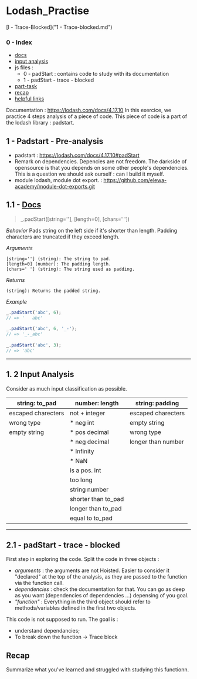 # Lodash_Practise

[l - Trace-Blocked]("1 - Trace-blocked.md")

### 0 - Index
* [docs](#docs)
* [input analysis](#input-analysis)
* js files : 
  * 0 - padStart : contains code to study with its documentation
  * 1 - padStart - trace - blocked 
* [part-task](#part-task)
* [recap](#recap)
* [helpful links](#helpful-links)

Documentation : https://lodash.com/docs/4.17.10
In this exercice, we practice 4 steps analysis of a piece of code. This piece of code is a part of the lodash library : padstart.

## 1 - Padstart - Pre-analysis
  * padstart : https://lodash.com/docs/4.17.10#padStart 
  * Remark on dependencies. Depencies are not freedom. The darkside of opensource is that you depends on some other people's dependencies. This is a question we should ask ourself : can I build it myself.
  * module lodash, module dot export. : https://github.com/elewa-academy/module-dot-exports.git
  
## 1.1 - [Docs](https://lodash.com/docs/4.17.10#padStart)

> _.padStart([string=''], [length=0], [chars=' '])

_Behavior_
Pads string on the left side if it's shorter than length. Padding characters are truncated if they exceed length.

_Arguments_
```
[string=''] (string): The string to pad.
[length=0] (number): The padding length.
[chars=' '] (string): The string used as padding.
```

_Returns_
```
(string): Returns the padded string.
```

_Example_
```js
_.padStart('abc', 6);
// => '   abc'
 
_.padStart('abc', 6, '_-');
// => '_-_abc'
 
_.padStart('abc', 3);
// => 'abc'
```


___

## 1. 2 Input Analysis

Consider as much input classification as possible.

| string: to_pad | number: length | string: padding
|---|---|---|
| escaped charecters | not + integer | escaped charecters |
| wrong type | * neg int | empty string |
| empty string | * pos decimal | wrong type |
| | * neg decimal | longer than number |
| | * Infinity | |
| | * NaN | |
| | is a pos. int | |
| | too long | |
| | string number | |
| | shorter than to_pad | |
| | longer than to_pad | |
| | equal to to_pad | |

___

## 2.1 - padStart - trace - blocked 

First step in exploring the code. Split the code in three objects : 

  * _arguments_ : the arguments are not Hoisted. Easier to consider it "declared" at the top of the analysis, as they are passed to the function via the function call.
  * _dependencies_ : check the documentation for that. You can go as deep as you want (dependencies of dependencies ...) depensing of you goal. 
  * _"function"_ : Everything in the third object should refer to methods/variables defined in the first two objects.

This code is not supposed to run. The goal is : 
  * understand dependancies;
  * To break down the function -> Trace block


    
## Recap

Summarize what you've learned and struggled with studying this functionn.
